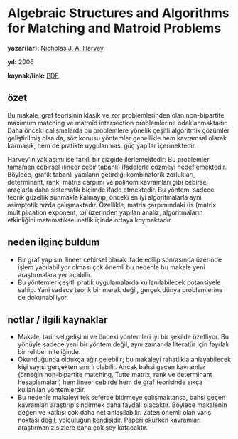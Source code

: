 # Algebraic Structures and Algorithms for Matching and Matroid Problems

**yazar(lar):** [Nicholas J. A. Harvey](https://scholar.google.com/citations?user=xdTtK9IAAAAJ&hl)

**yıl:** 2006

**kaynak/link:** [PDF](https://arxiv.org/abs/cs/0601026)

## özet

Bu makale, graf teorisinin klasik ve zor problemlerinden olan non-bipartite maximum matching ve matroid intersection problemlerine odaklanmaktadır. Daha önceki çalışmalarda bu problemlere yönelik çeşitli algoritmik çözümler geliştirilmiş olsa da, söz konusu yöntemler genellikle hem kavramsal olarak karmaşık, hem de pratikte uygulanması güç yapılar içermektedir.

Harvey’in yaklaşımı ise farklı bir çizgide ilerlemektedir: Bu problemleri tamamen cebirsel (lineer cebir tabanlı) ifadelerle çözmeyi hedeflemektedir. Böylece, grafik tabanlı yapıların getirdiği kombinatorik zorlukları, determinant, rank, matris çarpımı ve polinom kavramları gibi cebirsel araçlarla daha sistematik biçimde ifade etmektedir. Bu yöntem, sadece teorik güzellik sunmakla kalmayıp, önceki en iyi algoritmalarla aynı asimptotik hızda çalışmaktadır. Özellikle, matris çarpımındaki üs (matrix multiplication exponent, ω) üzerinden yapılan analiz, algoritmaların etkinliğini matematiksel netlik içinde ortaya koymaktadır.

## neden ilginç buldum

- Bir graf yapısını lineer cebirsel olarak ifade edilip sonrasında üzerinde işlem yapılabiliyor olması çok önemli bu nedenle bu makale yeni araştırmalara yer açabilir.
- Bu yöntemler çeşitli pratik uygulamalarda kullanılabilecek potansiyele sahip. Yani sadece teorik bir merak değil, gerçek dünya problemlerine de dokunabiliyor.

## notlar / ilgili kaynaklar

- Makale, tarihsel gelişimi ve önceki yöntemleri iyi bir şekilde özetliyor. Bu yönüyle sadece yeni bir yöntem değil, aynı zamanda literatür için faydalı bir rehber niteliğinde.
- Okunduğunda oldukça ağır gelebilir; bu makaleyi rahatlıkla anlayabilecek kişi sayısı gerçekten sınırlı olabilir. Ancak bahsi geçen kavramlar (örneğin non-bipartite matching, Tutte matrix, rank ve determinant hesaplamaları) hem lineer cebirde hem de graf teorisinde sıkça kullanılan yöntemlerdir.
- Bu nedenle makaleyi tek seferde bitirmeye çalışmaktansa, bahsi geçen kavramları araştırıp sindirmek daha faydalı olacaktır. Böylece makalenin değeri ve katkısı çok daha net anlaşılabilir. Zaten önemli olan varış noktası değil, yolculuğun kendisidir. Paperi okurken kavramları araştırmanız sizlere daha çok şey katacaktır.